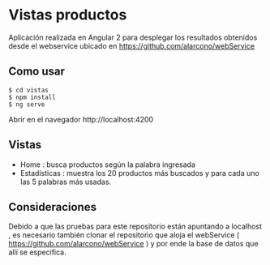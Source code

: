 # Vistas productos

Aplicación realizada en Angular 2 para desplegar los resultados obtenidos desde el webservice ubicado en https://github.com/alarcono/webService

## Como usar

```
$ cd vistas
$ npm install
$ ng serve

```
Abrir en el navegador http://localhost:4200

## Vistas

- Home : busca productos según la palabra ingresada
- Estadísticas : muestra los 20 productos más buscados y para cada uno las 5 palabras más usadas.

## Consideraciones

Debido a que las pruebas para este repositorio están apuntando a localhost , es necesario también clonar el repositorio que aloja el webService
( https://github.com/alarcono/webService ) y por ende la base de datos que allí se especifica.
